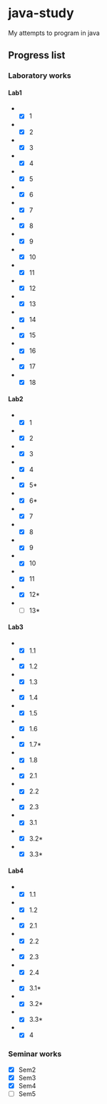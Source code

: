 # java-study
My attempts to program in java

## Progress list
### Laboratory works
#### Lab1
- - [x] 1
- - [x] 2
- - [x] 3
- - [x] 4
- - [x] 5
- - [x] 6
- - [x] 7
- - [x] 8
- - [x] 9
- - [x] 10
- - [x] 11
- - [x] 12
- - [x] 13
- - [x] 14
- - [x] 15
- - [x] 16
- - [x] 17
- - [x] 18

#### Lab2
- - [x] 1
- - [x] 2
- - [x] 3
- - [x] 4
- - [x] 5\*
- - [x] 6\*
- - [x] 7
- - [x] 8
- - [x] 9
- - [x] 10
- - [x] 11
- - [x] 12\*
- - [ ] 13\*

#### Lab3
- - [x] 1.1
- - [x] 1.2
- - [x] 1.3
- - [x] 1.4
- - [x] 1.5
- - [x] 1.6
- - [x] 1.7\*
- - [x] 1.8

- - [x] 2.1
- - [x] 2.2
- - [x] 2.3

- - [x] 3.1
- - [x] 3.2\*
- - [x] 3.3\*

#### Lab4
- - [x] 1.1
- - [x] 1.2

- - [x] 2.1
- - [x] 2.2
- - [x] 2.3
- - [x] 2.4

- - [x] 3.1\*
- - [x] 3.2\*
- - [x] 3.3\*

- - [x] 4

### Seminar works
- [x] Sem2
- [x] Sem3
- [x] Sem4
- [ ] Sem5
